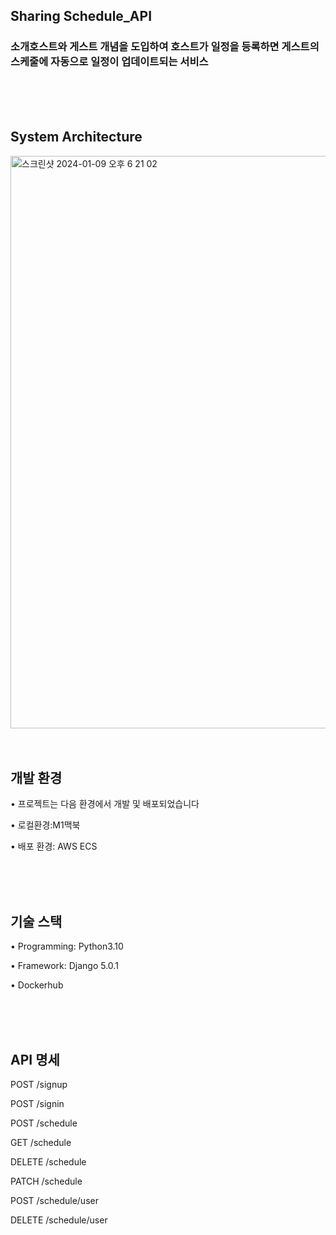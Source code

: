 ## Sharing Schedule_API 
### 소개호스트와 게스트 개념을 도입하여 호스트가 일정을 등록하면 게스트의 스케줄에 자동으로 일정이 업데이트되는 서비스

<br/>
<br/>
<br/>

## System Architecture
<img width="916" alt="스크린샷 2024-01-09 오후 6 21 02" src="https://github.com/jiiheeee/jiiheeee/assets/128598772/087ca487-f6ff-4d60-aa72-0241b0a404bf">

<br/>
<br/>
<br/>

## 개발 환경
• 프로젝트는 다음 환경에서 개발 및 배포되었습니다

• 로컬환경:M1맥북

• 배포 환경: AWS ECS

<br/>
<br/>
<br/>

## 기술 스택
• Programming: Python3.10

• Framework: Django 5.0.1

• Dockerhub

<br/>
<br/>
<br/>

## API 명세
POST /signup 

POST /signin

POST /schedule 

GET /schedule 

DELETE /schedule 

PATCH /schedule

POST /schedule/user 

DELETE /schedule/user

